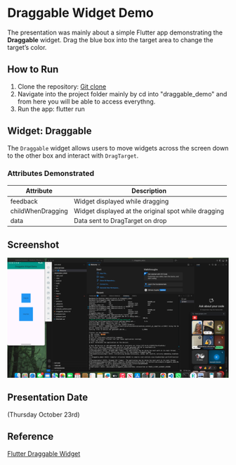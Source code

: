 # Draggable Widget Demo 

The presentation was mainly about a simple Flutter app demonstrating the **Draggable** widget. Drag the blue box into the target area to change the target’s color.

## How to Run
1. Clone the repository:
   [Git clone](https://github.com/kenchirchir/Widget-presentation.git)
2. Navigate into the project folder mainly by 
   cd into "draggable_demo" and from here you will be able to access everythng.
3. Run the app:
   flutter run

## Widget: Draggable
The `Draggable` widget allows users to move widgets across the screen down to the other box and interact with `DragTarget`.

### Attributes Demonstrated
| Attribute | Description |
|-----------|-------------|
| feedback | Widget displayed while dragging |
| childWhenDragging | Widget displayed at the original spot while dragging |
| data | Data sent to DragTarget on drop |

## Screenshot
![Screenshot](screenshot.png)

## Presentation Date
(Thursday October 23rd)

## Reference
[Flutter Draggable Widget](https://api.flutter.dev/flutter/widgets/Draggable-class.html)

